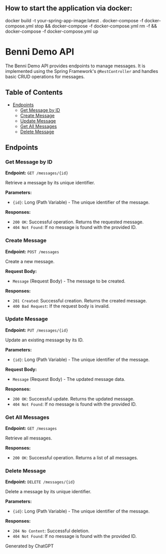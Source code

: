 ## How to start the application via docker:
docker build -t your-spring-app-image:latest .
docker-compose -f docker-compose.yml stop && docker-compose -f docker-compose.yml rm -f  && docker-compose -f docker-compose.yml up

# Benni Demo API

The Benni Demo API provides endpoints to manage messages. It is implemented using the Spring Framework's `@RestController` and handles basic CRUD operations for messages.

## Table of Contents

- [Endpoints](#endpoints)
    - [Get Message by ID](#get-message-by-id)
    - [Create Message](#create-message)
    - [Update Message](#update-message)
    - [Get All Messages](#get-all-messages)
    - [Delete Message](#delete-message)


## Endpoints

### Get Message by ID

**Endpoint:** `GET /messages/{id}`

Retrieve a message by its unique identifier.

**Parameters:**
- `{id}`: Long (Path Variable) - The unique identifier of the message.

**Responses:**
- `200 OK`: Successful operation. Returns the requested message.
- `404 Not Found`: If no message is found with the provided ID.

### Create Message

**Endpoint:** `POST /messages`

Create a new message.

**Request Body:**
- `Message` (Request Body) - The message to be created.

**Responses:**
- `201 Created`: Successful creation. Returns the created message.
- `400 Bad Request`: If the request body is invalid.

### Update Message

**Endpoint:** `PUT /messages/{id}`

Update an existing message by its ID.

**Parameters:**
- `{id}`: Long (Path Variable) - The unique identifier of the message.

**Request Body:**
- `Message` (Request Body) - The updated message data.

**Responses:**
- `200 OK`: Successful update. Returns the updated message.
- `404 Not Found`: If no message is found with the provided ID.

### Get All Messages

**Endpoint:** `GET /messages`

Retrieve all messages.

**Responses:**
- `200 OK`: Successful operation. Returns a list of all messages.

### Delete Message

**Endpoint:** `DELETE /messages/{id}`

Delete a message by its unique identifier.

**Parameters:**
- `{id}`: Long (Path Variable) - The unique identifier of the message.

**Responses:**
- `204 No Content`: Successful deletion.
- `404 Not Found`: If no message is found with the provided ID.


Generated by ChatGPT

